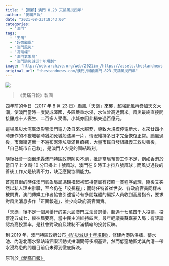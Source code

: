 ```yaml
---
title: "【回顧】澳門 8.23 天鴿風災四年"
author: "愛瞞日報"
date: "2021-08-23T18:43:00"
categories:
  - "澳門"
tags:
  - "天鴿"
  - "超強颱風"
  - "澳門風災"
  - "馮瑞權"
  - "澳門氣象局"
  - "澳門防災減災十年規劃"
image: "http://web.archive.org/web/2021im_/https://assets.thestandnews.com/media/photos/252237716939238692.png"
original_url: "thestandnews.com/澳門/回顧澳門-823-天鴿風災四年"
---
```

![](http://web.archive.org/web/2021im_/https://assets.thestandnews.com/media/photos/252237716939238692.png)
> 《愛瞞日報》製圖

四年前的今日（2017 年 8 月 23 日）颱風「天鴿」來襲，超強颱風再疊加天文大潮，使澳門當時一度變成澤國，多區嚴重水浸，水位曾高達兩米。風災最終直接間接釀成十人喪生、二百多人受傷，小城亦因此損失過百億元。

這場風災水淹廣泛影響澳門電力及自來水服務，導致大規模停電斷水，本來廿四小時運作的不夜城頓時猶如死城般漆黑一片，情況維持多日才完全恢復正常。颱風過後，市面街道無一不遍布泥濘垃圾滿目瘡痍，大量市民自發組織義工救災善後，「自己城市自己救」，是澳門人少見的團結時刻。

隨後社會一面倒炮轟澳門特區政府防災不濟，批評當局預警工作不足，例如香港於當日早上 9 時 10 分已掛上十號風球，澳門在 9 時正才掛八號風球；而風災過後的善後工作又是統籌不力，缺乏應變協調能力。

首當其衝的時任澳門氣象局局馮瑞權起初堅持當局有按照一貫程序處理，隨後又突然以私人理由辭職，至今仍在「咬長糧」；而時任特首崔世安、各政府官員同樣未被問責。澳門傳媒工作者協會引述當時有多間媒體的編採人員收到高層指令，要求對風災消息多作「正面報道」，並少向政府高官問責。

「天鴿」後不足一個月舉行的第六屆澳門立法會選舉，超過十七萬四千人投票，投票達五成七，較往屆要高，當中民主派維持四席，最年輕議員蘇嘉豪入局；有評論認為高投票率，是社會對政府及建制不滿情緒的投射反映。

到 2019 年，澳門特區政府公布[《防災減災十年規劃》](http://web.archive.org/web/20211229132428/https://www.dsepdr.gov.mo/uploads/attachment/2020-05/6ca289810e37431c8137056e78a0440c.pdf)，修建內港防洪牆、蓄水池、內港北雨水泵站箱涵渠活動式擋潮閘等多項基建，然而低窪地區尤其內港一帶水浸為患的問題目前仍未得到徹底解決。

原刊於[《愛瞞日報》](http://web.archive.org/web/20211229132428/https://www.facebook.com/macauconcealers/posts/4230630110339391/)